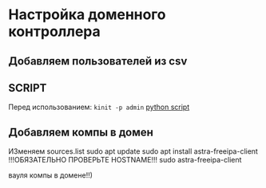 # Настройка доменного контроллера
## Добавляем пользователей из csv 
## SCRIPT
Перед использованием: `kinit -p admin`
[python script](./import_users.py)
## Добавляем компы в домен 
ИЗменяем sources.list
sudo apt update 
sudo apt install astra-freeipa-client
!!!ОБЯЗАТЕЛЬНО ПРОВЕРЬТЕ HOSTNAME!!!
sudo astra-freeipa-client

вауля компы в домене!!)

